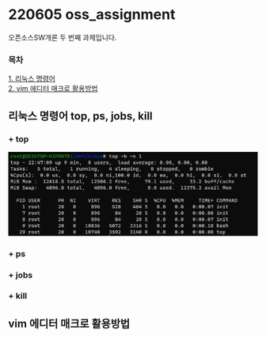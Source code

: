# 220605 oss_assignment
 오픈소스SW개론 두 번째 과제입니다.  
  
  
 ### 목차  
 [1. 리눅스 명령어](#리눅스-명령어-top,-ps,-jobs,-kill)  
 [2. vim 에디터 매크로 활용방법](#vim-에디터-매크로-활용방법)  
  
  

## 리눅스 명령어 top, ps, jobs, kill
### + top
![top_image](./image/top.png)

### + ps

### + jobs

### + kill


## vim 에디터 매크로 활용방법
